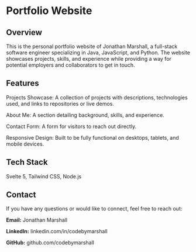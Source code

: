 # Portfolio Website

## Overview

This is the personal portfolio website of Jonathan Marshall, a full-stack software engineer specializing in Java, JavaScript, and Python. The website showcases projects, skills, and experience while providing a way for potential employers and collaborators to get in touch.

## Features

Projects Showcase: A collection of projects with descriptions, technologies used, and links to repositories or live demos.

About Me: A section detailing background, skills, and experience.

Contact Form: A form for visitors to reach out directly.

Responsive Design: Built to be fully functional on desktops, tablets, and mobile devices.


## Tech Stack

Svelte 5, Tailwind CSS, Node.js


## Contact

If you have any questions or would like to connect, feel free to reach out:

**Email:** Jonathan Marshall

**LinkedIn:** linkedin.com/in/codebymarshall

**GitHub:** github.com/codebymarshall